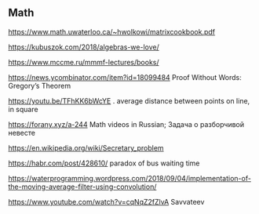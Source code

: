 ## Math

<https://www.math.uwaterloo.ca/~hwolkowi/matrixcookbook.pdf>

<https://kubuszok.com/2018/algebras-we-love/>

<https://www.mccme.ru/mmmf-lectures/books/>

<https://news.ycombinator.com/item?id=18099484> Proof Without Words: Gregory’s Theorem

<https://youtu.be/TFhKK6bWcYE> . average distance between points on line, in square

<https://forany.xyz/a-244> Math videos in Russian;  Задача о разборчивой невесте

<https://en.wikipedia.org/wiki/Secretary_problem>

<https://habr.com/post/428610/> paradox of bus waiting time

<https://waterprogramming.wordpress.com/2018/09/04/implementation-of-the-moving-average-filter-using-convolution/>


<https://www.youtube.com/watch?v=cqNqZ2fZlvA> Savvateev

